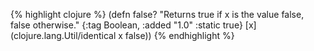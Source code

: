 {% highlight clojure %}
(defn false?
  "Returns true if x is the value false, false otherwise."
  {:tag Boolean,
   :added "1.0"
   :static true}
  [x] (clojure.lang.Util/identical x false))
{% endhighlight %}
